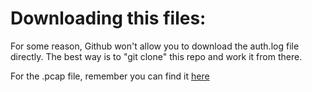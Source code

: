 # Downloading this files:

For some reason, Github won't allow you to download the auth.log file directly. The best way is to "git clone" this repo and work it from there.

For the .pcap file, remember you can find it [here](https://www.malware-traffic-analysis.net/2021/02/08/index.html)
